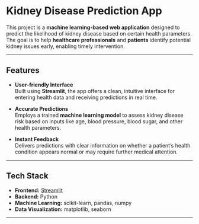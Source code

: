 # Kidney Disease Prediction App

This project is a **machine learning-based web application** designed to predict the likelihood of kidney disease based on certain health parameters.  
The goal is to help **healthcare professionals** and **patients** identify potential kidney issues early, enabling timely intervention.

---

## Features

- **User-friendly Interface**  
  Built using **Streamlit**, the app offers a clean, intuitive interface for entering health data and receiving predictions in real time.

- **Accurate Predictions**  
  Employs a trained **machine learning model** to assess kidney disease risk based on inputs like age, blood pressure, blood sugar, and other health parameters.

- **Instant Feedback**  
  Delivers predictions with clear information on whether a patient’s health condition appears normal or may require further medical attention.

---

## Tech Stack

- **Frontend:** [Streamlit](https://streamlit.io/)  
- **Backend:** Python  
- **Machine Learning:** scikit-learn, pandas, numpy  
- **Data Visualization:** matplotlib, seaborn  

---


